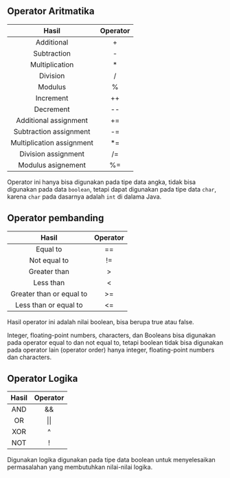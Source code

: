 ## Operator Aritmatika

|           Hasil           | Operator |
| :-----------------------: | :------: |
|        Additional         |    +     |
|        Subtraction        |    -     |
|      Multiplication       |    *     |
|         Division          |    /     |
|          Modulus          |    %     |
|         Increment         |    ++    |
|         Decrement         |    --    |
|   Additional assignment   |    +=    |
|  Subtraction assignment   |    -=    |
| Multiplication assignment |    *=    |
|    Division assignment    |    /=    |
|    Modulus asignement     |    %=    |

Operator ini hanya bisa digunakan pada tipe data angka, tidak bisa digunakan pada data `boolean`, tetapi dapat digunakan pada tipe data `char`, karena `char` pada dasarnya adalah `int` di dalama Java.

## Operator pembanding

|          Hasil           | Operator |
| :----------------------: | :------: |
|         Equal to         |    ==    |
|       Not equal to       |    !=    |
|       Greater than       |    >     |
|        Less than         |    <     |
| Greater than or equal to |    >=    |
|  Less than or equal to   |    <=    |

Hasil operator ini adalah nilai boolean, bisa berupa true atau false.

Integer, floating-point numbers, characters, dan Booleans bisa digunakan pada operator equal to dan not equal to, tetapi boolean tidak bisa digunakan pada operator lain (operator order) hanya integer, floating-point numbers dan characters.

## Operator Logika

| Hasil | Operator |
| :---: | :------: |
|  AND  |    &&    |
|  OR   |   \|\|   |
|  XOR  |    ^     |
|  NOT  |    !     |

Digunakan logika digunakan pada tipe data boolean untuk menyelesaikan permasalahan yang membutuhkan nilai-nilai logika.